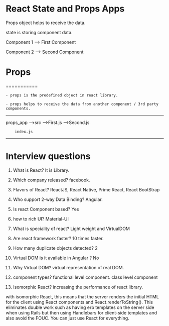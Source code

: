 # React State and Props Apps

Props object helps to receive the data.

state is storing component data.

Component 1 --> First Component

Component 2 --> Second Component

# Props

===========

    - props is the predefined object in react library.

    - props helps to receive the data from another component / 3rd party components.

---

props_app
-->src
-->First.js
-->Second.js

        index.js

---

# Interview questions

1. What is React? It is Library.

2. Which company released? facebook.

3. Flavors of React? ReactJS, React Native, Prime React, React BootStrap

4. Who support 2-way Data Binding? Angular.

5. Is react Component based? Yes

6. how to rich UI? Material-UI

7. What is speciality of react? Light weight and VirtualDOM

8. Are react framework faster? 10 times faster.

9. How many duplicate objects detected? 2

10. Virtual DOM is it available in Angular ? No

11. Why Virtual DOM? virtual representation of real DOM.

12. component types? functional level component. class level component

13. Isomorphic React? increasing the performance of react library.

with isomorphic React, this means that the server renders the initial HTML for the client using React components and React.renderToString(). This eliminates double work such as having erb templates on the server side when using Rails but then using Handlebars for client-side templates and also avoid the FOUC. You can just use React for everything.
